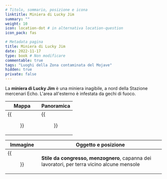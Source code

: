 ```yaml
---
# Titolo, sommario, posizione e icona
linktitle: Miniera di Lucky Jim
summary: ""
weight: 10
icon: location-dot # in alternativa location-question
icon_pack: fas

# Metadata pagina
title: Miniera di Lucky Jim
date: 2022-11-17
type: book # Non modificare
commentable: true
tags: "Luoghi della Zona contaminata del Mojave"
hidden: true
private: false
---
```


<div class="fnv">

La **miniera di Lucky Jim** è una miniera inagibile, a nord della Stazione mercenari Echo. L'area all'esterno è infestata da gechi di fuoco.

| Mappa  | Panoramica |
| -----  | ---------- |
|  {{<figure src="fnv/Lucky_Jim_Mine_loc.webp">}}                  |  {{<figure src="fnv/Lucky_jim_mine_exterior.webp">}}          | 

| Immagine | Oggetto e posizione |
| -------- | ------------------- |
|  {{<figure src="fnv/Lucky_jim_mine_lying.webp">}}        |  **Stile da congresso, menzognero**, capanna dei lavoratori, per terra vicino alcune mensole                   |

</div>

